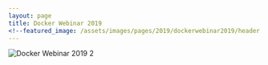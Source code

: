 ```yaml
---
layout: page
title: Docker Webinar 2019
<!--featured_image: /assets/images/pages/2019/dockerwebinar2019/header.png-->
---
```

![Docker Webinar 2019 2](/assets/images/pages/2019/dockerwebinar2019/info.png)
